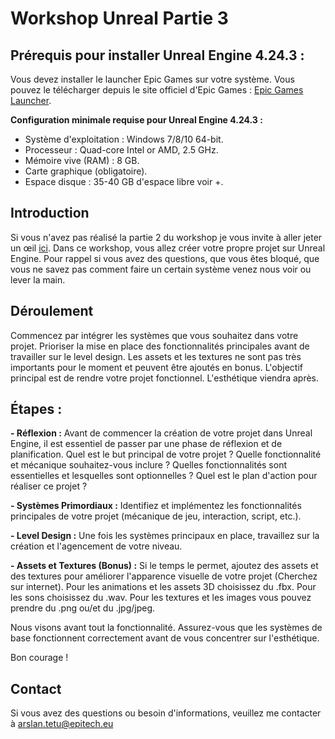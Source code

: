 # Workshop Unreal Partie 3

## Prérequis pour installer Unreal Engine 4.24.3 :

Vous devez installer le launcher Epic Games sur votre système. Vous pouvez le télécharger depuis le site officiel d'Epic Games : [Epic Games Launcher](https://store.epicgames.com/fr/download).

**Configuration minimale requise pour Unreal Engine 4.24.3 :**

- Système d'exploitation : Windows 7/8/10 64-bit.
- Processeur : Quad-core Intel or AMD, 2.5 GHz.
- Mémoire vive (RAM) : 8 GB.
- Carte graphique (obligatoire).
- Espace disque : 35-40 GB d'espace libre voir +.

## Introduction

Si vous n'avez pas réalisé la partie 2 du workshop je vous invite à aller jeter un œil [ici](https://github.com/Wavitoo/Workshop-Unreal-2).
Dans ce workshop, vous allez créer votre propre projet sur Unreal Engine.
Pour rappel si vous avez des questions, que vous êtes bloqué, que vous ne savez pas comment faire un certain système venez nous voir ou lever la main.

## Déroulement

Commencez par intégrer les systèmes que vous souhaitez dans votre projet. Prioriser la mise en place des fonctionnalités principales avant de travailler sur le level design. Les assets et les textures ne sont pas très importants pour le moment et peuvent être ajoutés en bonus. L'objectif principal est de rendre votre projet fonctionnel. L'esthétique viendra après.

## Étapes :

**- Réflexion :**
Avant de commencer la création de votre projet dans Unreal Engine, il est essentiel de passer par une phase de réflexion et de planification.
Quel est le but principal de votre projet ?
Quelle fonctionnalité et mécanique souhaitez-vous inclure ?
Quelles fonctionnalités sont essentielles et lesquelles sont optionnelles ?
Quel est le plan d'action pour réaliser ce projet ?

**- Systèmes Primordiaux :**
Identifiez et implémentez les fonctionnalités principales de votre projet (mécanique de jeu, interaction, script, etc.).

**- Level Design :**
Une fois les systèmes principaux en place, travaillez sur la création et l'agencement de votre niveau.

**- Assets et Textures (Bonus) :**
Si le temps le permet, ajoutez des assets et des textures pour améliorer l'apparence visuelle de votre projet (Cherchez sur internet).
Pour les animations et les assets 3D choisissez du .fbx.
Pour les sons choisissez du .wav.
Pour les textures et les images vous pouvez prendre du .png ou/et du .jpg/jpeg.

Nous visons avant tout la fonctionnalité. Assurez-vous que les systèmes de base fonctionnent correctement avant de vous concentrer sur l'esthétique.

Bon courage !

## Contact

Si vous avez des questions ou besoin d'informations, veuillez me contacter à arslan.tetu@epitech.eu